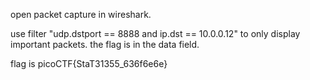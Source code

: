 open packet capture in wireshark.

use filter "udp.dstport == 8888 and ip.dst == 10.0.0.12" to only display important packets.
the flag is in the data field.

flag is picoCTF{StaT31355_636f6e6e}